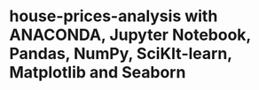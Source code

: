 # house-prices-analysis with ANACONDA, Jupyter Notebook, Pandas, NumPy, SciKIt-learn, Matplotlib and Seaborn
